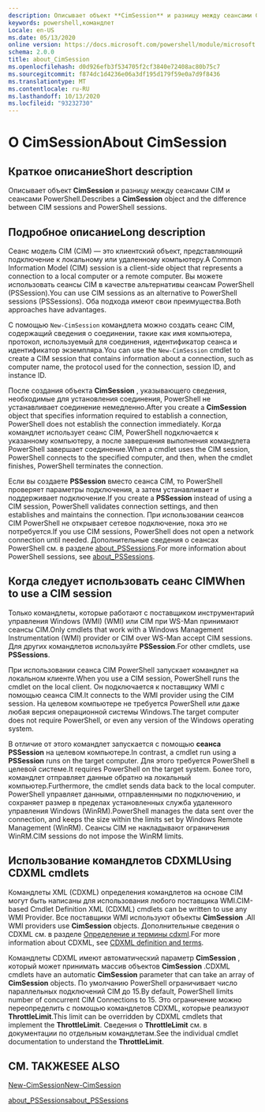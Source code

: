 ```yaml
---
description: Описывает объект **CimSession** и разницу между сеансами CIM и сеансами PowerShell.
keywords: powershell,командлет
Locale: en-US
ms.date: 05/13/2020
online version: https://docs.microsoft.com/powershell/module/microsoft.powershell.core/about/about_cimsession?view=powershell-7.1&WT.mc_id=ps-gethelp
schema: 2.0.0
title: about_CimSession
ms.openlocfilehash: d0d926efb3f534705f2cf3840e72408ac80b75c7
ms.sourcegitcommit: f874dc1d4236e06a3df195d179f59e0a7d9f8436
ms.translationtype: MT
ms.contentlocale: ru-RU
ms.lasthandoff: 10/13/2020
ms.locfileid: "93232730"
---
```

# <a name="about-cimsession"></a><span data-ttu-id="51ee9-104">О CimSession</span><span class="sxs-lookup"><span data-stu-id="51ee9-104">About CimSession</span></span>

## <a name="short-description"></a><span data-ttu-id="51ee9-105">Краткое описание</span><span class="sxs-lookup"><span data-stu-id="51ee9-105">Short description</span></span>
<span data-ttu-id="51ee9-106">Описывает объект **CimSession** и разницу между сеансами CIM и сеансами PowerShell.</span><span class="sxs-lookup"><span data-stu-id="51ee9-106">Describes a **CimSession** object and the difference between CIM sessions and PowerShell sessions.</span></span>

## <a name="long-description"></a><span data-ttu-id="51ee9-107">Подробное описание</span><span class="sxs-lookup"><span data-stu-id="51ee9-107">Long description</span></span>

<span data-ttu-id="51ee9-108">Сеанс модель CIM (CIM) — это клиентский объект, представляющий подключение к локальному или удаленному компьютеру.</span><span class="sxs-lookup"><span data-stu-id="51ee9-108">A Common Information Model (CIM) session is a client-side object that represents a connection to a local computer or a remote computer.</span></span> <span data-ttu-id="51ee9-109">Вы можете использовать сеансы CIM в качестве альтернативы сеансам PowerShell (PSSession).</span><span class="sxs-lookup"><span data-stu-id="51ee9-109">You can use CIM sessions as an alternative to PowerShell sessions (PSSessions).</span></span> <span data-ttu-id="51ee9-110">Оба подхода имеют свои преимущества.</span><span class="sxs-lookup"><span data-stu-id="51ee9-110">Both approaches have advantages.</span></span>

<span data-ttu-id="51ee9-111">С помощью `New-CimSession` командлета можно создать сеанс CIM, содержащий сведения о соединении, такие как имя компьютера, протокол, используемый для соединения, идентификатор сеанса и идентификатор экземпляра.</span><span class="sxs-lookup"><span data-stu-id="51ee9-111">You can use the `New-CimSession` cmdlet to create a CIM session that contains information about a connection, such as computer name, the protocol used for the connection, session ID, and instance ID.</span></span>

<span data-ttu-id="51ee9-112">После создания объекта **CimSession** , указывающего сведения, необходимые для установления соединения, PowerShell не устанавливает соединение немедленно.</span><span class="sxs-lookup"><span data-stu-id="51ee9-112">After you create a **CimSession** object that specifies information required to establish a connection, PowerShell does not establish the connection immediately.</span></span> <span data-ttu-id="51ee9-113">Когда командлет использует сеанс CIM, PowerShell подключается к указанному компьютеру, а после завершения выполнения командлета PowerShell завершает соединение.</span><span class="sxs-lookup"><span data-stu-id="51ee9-113">When a cmdlet uses the CIM session, PowerShell connects to the specified computer, and then, when the cmdlet finishes, PowerShell terminates the connection.</span></span>

<span data-ttu-id="51ee9-114">Если вы создаете **PSSession** вместо сеанса CIM, то PowerShell проверяет параметры подключения, а затем устанавливает и поддерживает подключение.</span><span class="sxs-lookup"><span data-stu-id="51ee9-114">If you create a **PSSession** instead of using a CIM session, PowerShell validates connection settings, and then establishes and maintains the connection.</span></span> <span data-ttu-id="51ee9-115">При использовании сеансов CIM PowerShell не открывает сетевое подключение, пока это не потребуется.</span><span class="sxs-lookup"><span data-stu-id="51ee9-115">If you use CIM sessions, PowerShell does not open a network connection until needed.</span></span> <span data-ttu-id="51ee9-116">Дополнительные сведения о сеансах PowerShell см. в разделе [about_PSSessions](about_PSSessions.md).</span><span class="sxs-lookup"><span data-stu-id="51ee9-116">For more information about PowerShell sessions, see [about_PSSessions](about_PSSessions.md).</span></span>

## <a name="when-to-use-a-cim-session"></a><span data-ttu-id="51ee9-117">Когда следует использовать сеанс CIM</span><span class="sxs-lookup"><span data-stu-id="51ee9-117">When to use a CIM session</span></span>

<span data-ttu-id="51ee9-118">Только командлеты, которые работают с поставщиком инструментарий управления Windows (WMI) (WMI) или CIM при WS-Man принимают сеансы CIM.</span><span class="sxs-lookup"><span data-stu-id="51ee9-118">Only cmdlets that work with a Windows Management Instrumentation (WMI) provider or CIM over WS-Man accept CIM sessions.</span></span> <span data-ttu-id="51ee9-119">Для других командлетов используйте **PSSession**.</span><span class="sxs-lookup"><span data-stu-id="51ee9-119">For other cmdlets, use **PSSessions**.</span></span>

<span data-ttu-id="51ee9-120">При использовании сеанса CIM PowerShell запускает командлет на локальном клиенте.</span><span class="sxs-lookup"><span data-stu-id="51ee9-120">When you use a CIM session, PowerShell runs the cmdlet on the local client.</span></span> <span data-ttu-id="51ee9-121">Он подключается к поставщику WMI с помощью сеанса CIM.</span><span class="sxs-lookup"><span data-stu-id="51ee9-121">It connects to the WMI provider using the CIM session.</span></span> <span data-ttu-id="51ee9-122">На целевом компьютере не требуется PowerShell или даже любая версия операционной системы Windows.</span><span class="sxs-lookup"><span data-stu-id="51ee9-122">The target computer does not require PowerShell, or even any version of the Windows operating system.</span></span>

<span data-ttu-id="51ee9-123">В отличие от этого командлет запускается с помощью **сеанса PSSession** на целевом компьютере.</span><span class="sxs-lookup"><span data-stu-id="51ee9-123">In contrast, a cmdlet run using a **PSSession** runs on the target computer.</span></span>
<span data-ttu-id="51ee9-124">Для этого требуется PowerShell в целевой системе.</span><span class="sxs-lookup"><span data-stu-id="51ee9-124">It requires PowerShell on the target system.</span></span> <span data-ttu-id="51ee9-125">Более того, командлет отправляет данные обратно на локальный компьютер.</span><span class="sxs-lookup"><span data-stu-id="51ee9-125">Furthermore, the cmdlet sends data back to the local computer.</span></span> <span data-ttu-id="51ee9-126">PowerShell управляет данными, отправленными по подключению, и сохраняет размер в пределах установленных служба удаленного управления Windows (WinRM).</span><span class="sxs-lookup"><span data-stu-id="51ee9-126">PowerShell manages the data sent over the connection, and keeps the size within the limits set by Windows Remote Management (WinRM).</span></span> <span data-ttu-id="51ee9-127">Сеансы CIM не накладывают ограничения WinRM.</span><span class="sxs-lookup"><span data-stu-id="51ee9-127">CIM sessions do not impose the WinRM limits.</span></span>

## <a name="using-cdxml-cmdlets"></a><span data-ttu-id="51ee9-128">Использование командлетов CDXML</span><span class="sxs-lookup"><span data-stu-id="51ee9-128">Using CDXML cmdlets</span></span>

<span data-ttu-id="51ee9-129">Командлеты XML (CDXML) определения командлетов на основе CIM могут быть написаны для использования любого поставщика WMI.</span><span class="sxs-lookup"><span data-stu-id="51ee9-129">CIM-based Cmdlet Definition XML (CDXML) cmdlets can be written to use any WMI Provider.</span></span> <span data-ttu-id="51ee9-130">Все поставщики WMI используют объекты **CimSession** .</span><span class="sxs-lookup"><span data-stu-id="51ee9-130">All WMI providers use **CimSession** objects.</span></span> <span data-ttu-id="51ee9-131">Дополнительные сведения о CDXML см. в разделе [Определение и термины cdxml](/previous-versions/windows/desktop/wmi_v2/cdxml-overview).</span><span class="sxs-lookup"><span data-stu-id="51ee9-131">For more information about CDXML, see [CDXML definition and terms](/previous-versions/windows/desktop/wmi_v2/cdxml-overview).</span></span>

<span data-ttu-id="51ee9-132">Командлеты CDXML имеют автоматический параметр **CimSession** , который может принимать массив объектов **CimSession** .</span><span class="sxs-lookup"><span data-stu-id="51ee9-132">CDXML cmdlets have an automatic **CimSession** parameter that can take an array of **CimSession** objects.</span></span> <span data-ttu-id="51ee9-133">По умолчанию PowerShell ограничивает число параллельных подключений CIM до 15.</span><span class="sxs-lookup"><span data-stu-id="51ee9-133">By default, PowerShell limits number of concurrent CIM Connections to 15.</span></span> <span data-ttu-id="51ee9-134">Это ограничение можно переопределить с помощью командлетов CDXML, которые реализуют **ThrottleLimit**.</span><span class="sxs-lookup"><span data-stu-id="51ee9-134">This limit can be overridden by CDXML cmdlets that implement the **ThrottleLimit**.</span></span> <span data-ttu-id="51ee9-135">Сведения о **ThrottleLimit** см. в документации по отдельным командлетам.</span><span class="sxs-lookup"><span data-stu-id="51ee9-135">See the individual cmdlet documentation to understand the **ThrottleLimit**.</span></span>

## <a name="see-also"></a><span data-ttu-id="51ee9-136">СМ. ТАКЖЕ</span><span class="sxs-lookup"><span data-stu-id="51ee9-136">SEE ALSO</span></span>

[<span data-ttu-id="51ee9-137">New-CimSession</span><span class="sxs-lookup"><span data-stu-id="51ee9-137">New-CimSession</span></span>](xref:CimCmdlets.New-CimSession)

[<span data-ttu-id="51ee9-138">about_PSSessions</span><span class="sxs-lookup"><span data-stu-id="51ee9-138">about_PSSessions</span></span>](about_PSSessions.md)

